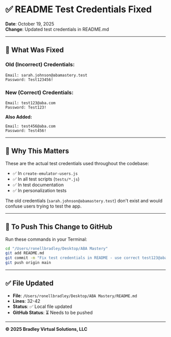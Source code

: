 # ✅ README Test Credentials Fixed

**Date**: October 19, 2025  
**Change**: Updated test credentials in README.md

---

## 🔧 **What Was Fixed**

### **Old (Incorrect) Credentials:**
```
Email: sarah.johnson@abamastery.test
Password: Test123456!
```

### **New (Correct) Credentials:**
```
Email: test123@aba.com
Password: Test123!
```

**Also Added:**
```
Email: test456@aba.com
Password: Test456!
```

---

## 📝 **Why This Matters**

These are the actual test credentials used throughout the codebase:
- ✅ In `create-emulator-users.js`
- ✅ In all test scripts (`tests/*.js`)
- ✅ In test documentation
- ✅ In personalization tests

The old credentials (`sarah.johnson@abamastery.test`) don't exist and would confuse users trying to test the app.

---

## 🚀 **To Push This Change to GitHub**

Run these commands in your Terminal:

```bash
cd "/Users/ronellbradley/Desktop/ABA Mastery"
git add README.md
git commit -m "Fix test credentials in README - use correct test123@aba.com"
git push origin main
```

---

## ✅ **File Updated**

- **File**: `/Users/ronellbradley/Desktop/ABA Mastery/README.md`
- **Lines**: 32-42
- **Status**: ✅ Local file updated
- **GitHub Status**: ⏳ Needs to be pushed

---

**© 2025 Bradley Virtual Solutions, LLC**


